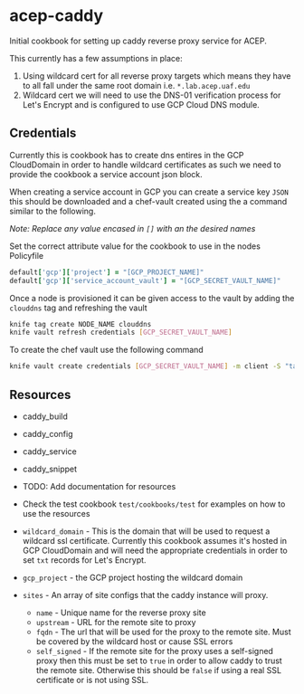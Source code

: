 # acep-caddy

Initial cookbook for setting up caddy reverse proxy service for ACEP.

This currently has a few assumptions in place:

1. Using wildcard cert for all reverse proxy targets which means they have to all fall under the same root domain i.e. `*.lab.acep.uaf.edu`
2. Wildcard cert we will need to use the DNS-01 verification process for Let's Encrypt and is configured to use GCP Cloud DNS module.

## Credentials

Currently this is cookbook has to create dns entires in the GCP CloudDomain in order to handle wildcard certificates as such we need to provide the cookbook a service account json block. 

When creating a service account in GCP you can create a service key `JSON` this should be downloaded and a chef-vault created using the a command similar to the following.

*Note: Replace any value encased in `[]` with an the desired names* 

Set the correct attribute value for the cookbook to use in the nodes Policyfile

```ruby
default['gcp']['project'] = "[GCP_PROJECT_NAME]"
default['gcp']['service_account_vault'] = "[GCP_SECRET_VAULT_NAME]"
```

Once a node is provisioned it can be given access to the vault by adding the `clouddns` tag and refreshing the vault

```bash
knife tag create NODE_NAME clouddns
knife vault refresh credentials [GCP_SECRET_VAULT_NAME]
```

To create the chef vault use the following command

```bash
knife vault create credentials [GCP_SECRET_VAULT_NAME] -m client -S "tags:clouddns" -A "[admin1],[admin2],[admin3]" --file /path/to/credentials/file
```


## Resources

* caddy_build
* caddy_config
* caddy_service
* caddy_snippet

* TODO: Add documentation for resources
* Check the test cookbook `test/cookbooks/test` for examples on how to use the resources



* `wildcard_domain` - This is the domain that will be used to request a wildcard ssl certificate. Currently this cookbook assumes it's hosted in GCP CloudDomain and will need the appropriate credentials in order to set `txt` records for Let's Encrypt.
* `gcp_project` - the GCP project hosting the wildcard domain
* `sites` - An array of site configs that the caddy instance will proxy.
    * `name` - Unique name for the reverse proxy site
    * `upstream` - URL for the remote site to proxy
    * `fqdn` - The url that will be used for the proxy to the remote site. Must be covered by the wildcard host or cause SSL errors
    * `self_signed` - If the remote site for the proxy uses a self-signed proxy then this must be set to `true` in order to allow caddy to trust the remote site. Otherwise this should be `false` if using a real SSL certificate or is not using SSL.
